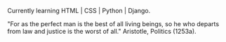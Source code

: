 Currently learning HTML | CSS | Python | Django.

"For as the perfect man is the best of all living beings, so he who departs from law and justice is the worst of all." Aristotle, Politics (1253a).


